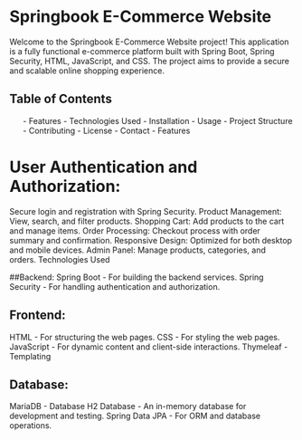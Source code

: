 # Springbook E-Commerce Website

Welcome to the Springbook E-Commerce Website project! This application is a fully functional e-commerce platform built with Spring Boot, Spring Security, HTML, JavaScript, and CSS. The project aims to provide a secure and scalable online shopping experience.

## Table of Contents

<ul>
- Features
- Technologies Used
- Installation
- Usage
- Project Structure
- Contributing
- License
- Contact
- Features
</ul>

# User Authentication and Authorization:
Secure login and registration with Spring Security.
Product Management: View, search, and filter products.
Shopping Cart: Add products to the cart and manage items.
Order Processing: Checkout process with order summary and confirmation.
Responsive Design: Optimized for both desktop and mobile devices.
Admin Panel: Manage products, categories, and orders.
Technologies Used

##Backend:
Spring Boot - For building the backend services.
Spring Security - For handling authentication and authorization.
## Frontend:
HTML - For structuring the web pages.
CSS - For styling the web pages.
JavaScript - For dynamic content and client-side interactions.
Thymeleaf - Templating 
## Database:
MariaDB - Database
H2 Database - An in-memory database for development and testing.
Spring Data JPA - For ORM and database operations.
